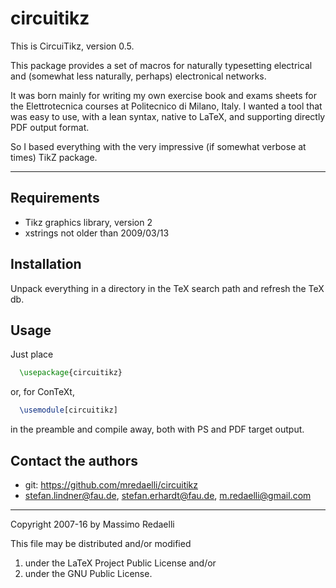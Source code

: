 circuitikz
==========

This is CircuiTikz, version 0.5.

This package provides a set of macros for naturally typesetting electrical and (somewhat less naturally, perhaps) electronical networks.

It was born mainly for writing my own exercise book and exams sheets for the Elettrotecnica courses at Politecnico di Milano, Italy. I wanted a tool that was easy to use, with a lean syntax, native to LaTeX, and supporting directly PDF output format.

So I based everything with the very impressive (if somewhat verbose at times) TikZ package.

--------------

## Requirements
* Tikz graphics library, version 2
* xstrings not older than 2009/03/13

## Installation
Unpack everything in a directory in the TeX search path and refresh the TeX db.

## Usage
Just place
````latex
  \usepackage{circuitikz}
````
or, for ConTeXt, 
````latex
  \usemodule[circuitikz]
````
in the preamble and compile away, both with PS and PDF target output.

## Contact the authors
* git: https://github.com/mredaelli/circuitikz
* stefan.lindner@fau.de, stefan.erhardt@fau.de, m.redaelli@gmail.com
-------------

Copyright 2007-16 by Massimo Redaelli

This file may be distributed and/or modified

1. under the LaTeX Project Public License and/or
2. under the GNU Public License.
